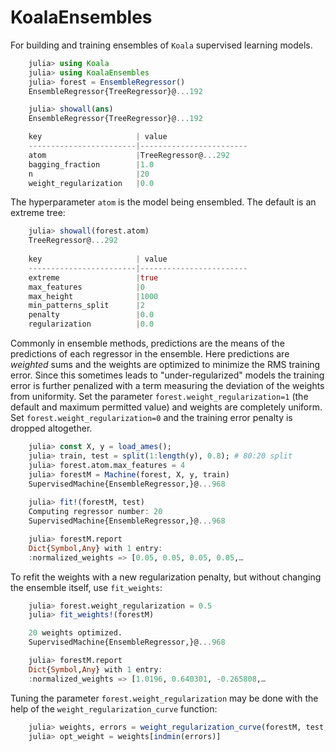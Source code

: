 # KoalaEnsembles

For building and training ensembles of `Koala` supervised learning models.

````julia
    julia> using Koala
	julia> using KoalaEnsembles
	julia> forest = EnsembleRegressor()
	EnsembleRegressor{TreeRegressor}@...192

	julia> showall(ans)
	EnsembleRegressor{TreeRegressor}@...192

	key                     | value
	------------------------|------------------------
	atom                    |TreeRegressor@...292
	bagging_fraction        |1.0
	n                       |20
	weight_regularization   |0.0
````

The hyperparameter `atom` is the model being ensembled. The default is an extreme tree:

````julia
	julia> showall(forest.atom)
	TreeRegressor@...292
	
	key                     | value
	------------------------|------------------------
	extreme                 |true
	max_features            |0
	max_height              |1000
	min_patterns_split      |2
	penalty                 |0.0
	regularization          |0.0
````

Commonly in ensemble methods, predictions are the means of the
predictions of each regressor in the ensemble. Here predictions are
*weighted* sums and the weights are optimized to minimize the RMS
training error. Since this sometimes leads to "under-regularized"
models the training error is further penalized with a term measuring
the deviation of the weights from uniformity. Set the parameter
`forest.weight_regularization=1` (the default and maximum permitted
value) and weights are completely uniform. Set
`forest.weight_regularization=0` and the training error penalty is
dropped altogether.

````julia 
    julia> const X, y = load_ames(); 
    julia> train, test = split(1:length(y), 0.8); # 80:20 split 
    julia> forest.atom.max_features = 4
    julia> forestM = Machine(forest, X, y, train)
    SupervisedMachine{EnsembleRegressor,}@...968
	
	julia> fit!(forestM, test)
    Computing regressor number: 20    
    SupervisedMachine{EnsembleRegressor,}@...968

    julia> forestM.report
    Dict{Symbol,Any} with 1 entry:
    :normalized_weights => [0.05, 0.05, 0.05, 0.05,…
````

To refit the weights with a new regularization penalty, but without
changing the ensemble itself, use ``fit_weights``:

````julia
    julia> forest.weight_regularization = 0.5
    julia> fit_weights!(forestM)

    20 weights optimized.                
    SupervisedMachine{EnsembleRegressor,}@...968

    julia> forestM.report
    Dict{Symbol,Any} with 1 entry:
    :normalized_weights => [1.0196, 0.640301, -0.265808,…
````

Tuning the parameter ``forest.weight_regularization`` may be done with
the help of the `weight_regularization_curve` function:

````julia
    julia> weights, errors = weight_regularization_curve(forestM, test; range = linspace(0,1,51));
    julia> opt_weight = weights[indmin(errors)]
````









